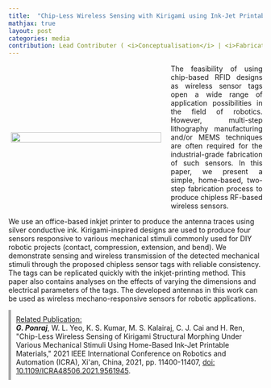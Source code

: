 ```yaml
---
title:  "Chip-Less Wireless Sensing with Kirigami using Ink-Jet Printable Materials"
mathjax: true
layout: post
categories: media
contribution: Lead Contributer ( <i>Conceptualisation</i> | <i>Fabrication</i> | <i>Characterisation</i> | <i>Writing</i> )
---
```

<style>
  .post_container {
  display: flex;
  flex-direction: row;
  align-items: center;
  justify-content: space-between;
  flex-wrap: wrap;
}

/* Set padding-left or padding-right equal to 0 in main code */
.flex-item-text {
  flex: 35%;
/*   border: 1px solid blue; */
  padding-left:1em;
  padding-right:1em;
  justify-content: space-around;
}

.flex-item-pic {
  flex: 58%;
/*   border: 1px solid blue; */
  padding: 5px;
  align-content: space-around;
}

/* Responsive layout - makes a one column layout instead of a two-column layout */
@media (max-width: 800px) {
  .post_container {
    flex-direction: column;
  }
  .flex-item-text{
    padding: 0px;
  }
  .flex-item-pic{
    max-width: 90%;
  }
}

</style>

<div class="post_container">
      <div class="flex-item-pic">
        <img src="/GodwinPonraj/assets/Fig_RFID_printing.jpg" width = "100%" height = "100%">
      </div>
      <div class="flex-item-text" align="justify" style="padding-right:0px">
        The feasibility of using chip-based RFID designs as wireless sensor tags open a wide range of application possibilities in the field of robotics. However, multi-step lithography manufacturing and/or MEMS techniques are often required for the industrial-grade fabrication of such sensors. In this paper, we present a simple, home-based, two-step fabrication process to produce chipless RF-based wireless sensors.
      </div>
</div>

<!--more-->
We use an office-based inkjet printer to produce the antenna traces using silver conductive ink. Kirigami-inspired designs are used to produce four sensors responsive to various mechanical stimuli commonly used for DIY robotic projects (contact, compression, extension, and bend). We demonstrate sensing and wireless transmission of the detected mechanical stimuli through the proposed chipless sensor tags with reliable consistency. The tags can be replicated quickly with the inkjet-printing method. This paper also contains analyses on the effects of varying the dimensions and electrical parameters of the tags. The developed antennas in this work can be used as wireless mechano-responsive sensors for robotic applications.

<div style="border-left: 5px solid darkgray; padding:10px;">
<u>Related Publication:</u><br>
<b><i>G. Ponraj</i></b>, W. L. Yeo, K. S. Kumar, M. S. Kalairaj, C. J. Cai and H. Ren, "Chip-Less Wireless Sensing of Kirigami Structural Morphing Under Various Mechanical Stimuli Using Home-Based Ink-Jet Printable Materials," 2021 IEEE International Conference on Robotics and Automation (ICRA), Xi'an, China, 2021, pp. 11400-11407, <a href="https://ieeexplore.ieee.org/document/9561945">doi: 10.1109/ICRA48506.2021.9561945</a>.
</div>
